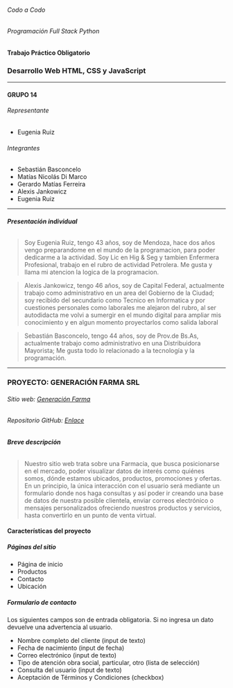 ###### Codo a Codo
###### Programación Full Stack Python
#### Trabajo Práctico Obligatorio
### **Desarrollo Web HTML, CSS y JavaScript**

---

#### GRUPO 14

###### Representante
* Eugenia Ruiz

###### Integrantes
* Sebastián Basconcelo
* Matías Nicolás Di Marco
* Gerardo Matías Ferreira
* Alexis Jankowicz
* Eugenia Ruiz

---

###### __Presentación individual__

> Soy Eugenia Ruiz, tengo 43 años, soy de Mendoza, hace dos años vengo preparandome en el mundo de la programacion, para poder dedicarme a la actividad. Soy Lic en Hig & Seg y tambien Enfermera Profesional, trabajo en el rubro de actividad Petrolera. Me gusta y llama mi atencion la logica de la programacion.


> Alexis Jankowicz, tengo 46 años, soy de Capital Federal, actualmente trabajo como administrativo en un area del Gobierno de la Ciudad; soy recibido del secundario como Tecnico en Informatica y por cuestiones personales como laborales me alejaron del rubro, al ser autodidacta me volvi a sumergir en el mundo digital para ampliar mis conocimiento y en algun momento proyectarlos como salida laboral

> Sebastián Basconcelo, tengo 44 años, soy de Prov.de Bs.As, actualmente trabajo como administrativo en una Distribuidora Mayorista; Me gusta todo lo relacionado a la tecnología y la programación.

---

### __PROYECTO: GENERACIÓN FARMA SRL__

###### Sitio web: [Generación Farma](https://warm-begonia-47e1a1.netlify.app/)
###### Repositorio GitHub: [Enlace](https://github.com/meruiz0203/grupo14codoacodo)

###### __Breve descripción__
> Nuestro sitio web trata sobre una Farmacia, que busca posicionarse en el mercado, poder visualizar datos de interés como quiénes somos, dónde estamos ubicados, productos, promociones y ofertas. En un principio, la única interacción con el usuario será mediante un formulario donde nos haga consultas y así poder ir creando una base de datos de nuestra posible clientela, enviar correos electrónico o mensajes personalizados ofreciendo nuestros productos y servicios, hasta convertirlo en un punto de venta virtual.

#### __Características del proyecto__

##### Páginas del sitio
- Página de inicio
- Productos
- Contacto
- Ubicación

##### Formulario de contacto
Los siguientes campos son de entrada obligatoria. Si no ingresa un dato devuelve una advertencia al usuario.
- Nombre completo del cliente (input de texto)
- Fecha de nacimiento (input de fecha)
- Correo electrónico (input de texto)
- Tipo de atención obra social, particular, otro (lista de selección)
- Consulta del usuario (input de texto)
- Aceptación de Términos y Condiciones (checkbox)
